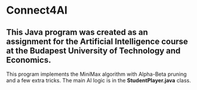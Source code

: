 # Connect4AI

## This Java program was created as an assignment for the Artificial Intelligence course at the Budapest University of Technology and Economics.
This program implements the MiniMax algorithm with Alpha-Beta pruning and a few extra tricks. The main AI logic is in the **StudentPlayer.java** class.
